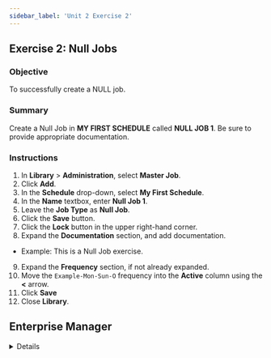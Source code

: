 ```yaml
---
sidebar_label: 'Unit 2 Exercise 2'
---
```


## Exercise 2: Null Jobs

### Objective

To successfully create a NULL job.

### Summary

Create a Null Job in **MY FIRST SCHEDULE** called **NULL JOB 1**. Be sure to provide appropriate documentation.

### Instructions

1. In **Library** > **Administration**, select **Master Job**.
2. Click **Add**.
3. In the **Schedule** drop-down, select **My First Schedule**.
4. In the **Name** textbox, enter **Null Job 1**.
5. Leave the **Job Type** as **Null Job**.
6. Click the **Save** button.
7. Click the **Lock** button in the upper right-hand corner.
8. Expand the **Documentation** section, and add documentation. 
  * Example: This is a Null Job exercise.
9. Expand the **Frequency** section, if not already expanded.
10. Move the ```Example-Mon-Sun-O``` frequency into the **Active** column using the **<** arrow.
11. Click **Save**
12. Close **Library**.



## Enterprise Manager

<details>

:::tip [Walkthrough Video - Unit 2 Exercise 2](../static/videobasic/U2E2.mp4)

:::

1.	Under the **Administration** topic, Double-Click on **Job Master**. 
2.	In the **Schedule** drop-down list, select **My First Schedule**.
3.	Click the **Add** button on the Job Master toolbar. 
4.	In the **Name** textbox, enter **Null Job 1**.
5.	Click the **Save** button on the Job Master toolbar.
6.	Click on the **Frequency** tab.   
7.	Within the Frequency list frame, click the **Add** button.
  * Click the radio button to **Create New Frequency**.
  * In the **Frequency Name** Box, Type **Mon-Sun-O**.
  * Click **Next**.
  * Set **When to Schedule** as **All Weeks**
  * Select all days of the week by marking their check boxes
  *	Click the **Finish** button.
8.	Click on the Documentation tab and enter **This is a Null Job exercise**.
9.	Click the **Save** button on the Job Master toolbar.
10.	Close the Job Master.

</details>
